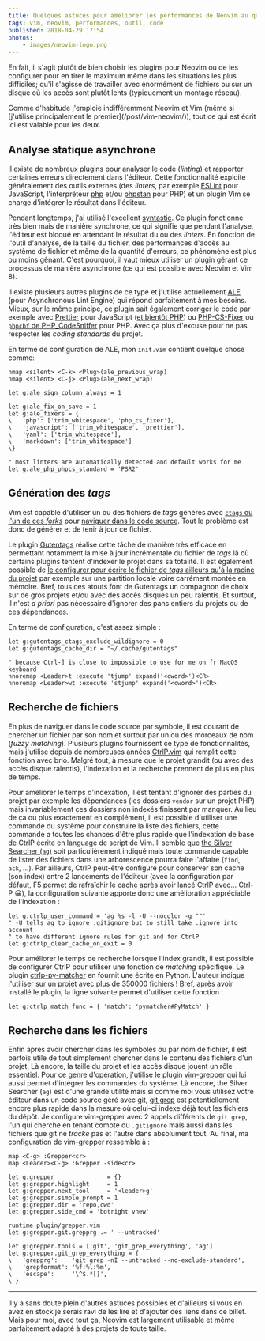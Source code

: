 ```yaml
---
title: Quelques astuces pour améliorer les performances de Neovim au quotidien
tags: vim, neovim, performances, outil, code
published: 2018-04-29 17:54
photos:
    - images/neovim-logo.png
---
```


En fait, il s'agit plutôt de bien choisir les plugins pour Neovim ou de les
configurer pour en tirer le maximum même dans les situations les plus
difficiles; qu'il s'agisse de travailler avec énormément de fichiers ou sur un
disque où les accès sont plutôt lents (typiquement un montage réseau).

<p class="note">
Comme d'habitude j'emploie indifféremment Neovim et Vim (même si [j'utilise
principalement le premier](/post/vim-neovim/)), tout ce qui est écrit
ici est valable pour les deux.
</p>

## Analyse statique asynchrone

Il existe de nombreux plugins pour analyser le code (*linting*) et rapporter
certaines erreurs directement dans l'éditeur. Cette fonctionnalité exploite
généralement des outils externes (des *linters*, par exemple
[ESLint](https://eslint.org/) pour JavaScript, l'interpréteur
[php](http://php.net/manual/fr/features.commandline.options.php) et/ou
[phpstan](https://phpstan.org/) pour PHP) et un plugin Vim se charge d'intégrer
le résultat dans l'éditeur.

Pendant longtemps, j'ai utilisé l'excellent
[syntastic](https://github.com/vim-syntastic/syntastic/). Ce plugin fonctionne
très bien mais de manière synchrone, ce qui signifie que pendant l'analyse,
l'éditeur est bloqué en attendant le résultat du ou des *linters*. En fonction
de l'outil d'analyse, de la taille du fichier, des performances d'accès au
système de fichier et même de la quantité d'erreurs, ce phénomène est plus ou
moins gênant. C'est pourquoi, il vaut mieux utiliser un plugin gérant ce
processus de manière asynchrone (ce qui est possible avec Neovim et Vim 8).

Il existe plusieurs autres plugins de ce type et j'utilise actuellement
[ALE](https://github.com/w0rp/ale) (pour Asynchronous Lint Engine) qui répond
parfaitement à mes besoins. Mieux, sur le même principe, ce plugin sait
également corriger le code par exemple avec [Prettier](https://prettier.io/)
pour JavaScript ([et bientôt
PHP](https://prettier.io/blog/2018/04/09/plugin-php-0.1.html)) ou
[PHP-CS-Fixer](https://github.com/FriendsOfPhp/PHP-CS-Fixer) ou [`phpcbf` de
PHP_CodeSniffer](https://github.com/squizlabs/PHP_CodeSniffer) pour PHP. Avec ça
plus d'excuse pour ne pas respecter les *coding standards* du projet.

En terme de configuration de ALE, mon `init.vim` contient quelque chose comme:

```vim
nmap <silent> <C-k> <Plug>(ale_previous_wrap)
nmap <silent> <C-j> <Plug>(ale_next_wrap)

let g:ale_sign_column_always = 1

let g:ale_fix_on_save = 1
let g:ale_fixers = {
\   'php': ['trim_whitespace', 'php_cs_fixer'],
\   'javascript': ['trim_whitespace', 'prettier'],
\   'yaml': ['trim_whitespace'],
\   'markdown': ['trim_whitespace']
\}

" most linters are automatically detected and default works for me
let g:ale_php_phpcs_standard = 'PSR2'
```

## Génération des *tags*

Vim est capable d'utiliser un ou des fichiers de *tags* générés avec [`ctags` ou
l'un de ces *forks*](https://en.wikipedia.org/wiki/Ctags) pour [naviguer dans le code
source](http://vim.wikia.com/wiki/Browsing_programs_with_tags). Tout le
problème est donc de générer et de tenir à jour ce fichier.

Le plugin [Gutentags](https://github.com/ludovicchabant/vim-gutentags) réalise
cette tâche de manière très efficace en permettant notamment la mise à jour
incrémentale du fichier de *tags* là où certains plugins tentent d'indexer le
projet dans sa totalité. Il est également possible de [le configurer pour écrire
le fichier de *tags* ailleurs qu'à la racine du
projet](https://github.com/ludovicchabant/vim-gutentags/blob/v1.0.0/doc/gutentags.txt#L411)
par exemple sur une partition locale voire carrément montée en mémoire. Bref,
tous ces atouts font de Gutentags un compagnon de choix sur de gros projets
et/ou avec des accès disques un peu ralentis. Et surtout, il n'est *a priori*
pas nécessaire d'ignorer des pans entiers du projets ou de ces dépendances.

En terme de configuration, c'est assez simple&nbsp;:

```vim
let g:gutentags_ctags_exclude_wildignore = 0
let g:gutentags_cache_dir = "~/.cache/gutentags"

" because Ctrl-] is close to impossible to use for me on fr MacOS keyboard
nnoremap <Leader>t :execute 'tjump' expand('<cword>')<CR>
nnoremap <Leader>wt :execute 'stjump' expand('<cword>')<CR>
```

## Recherche de fichiers

En plus de naviguer dans le code source par symbole, il est courant de chercher
un fichier par son nom et surtout par un ou des morceaux de nom (*fuzzy
matching*). Plusieurs plugins fournissent ce type de fonctionnalités, mais
j'utilise depuis de nombreuses années
[CtrlP.vim](http://ctrlpvim.github.io/ctrlp.vim/) qui remplit cette fonction
avec brio. Malgré tout, à mesure que le projet grandit (ou avec des accès disque
ralentis), l'indexation et la recherche prennent de plus en plus de temps.

Pour améliorer le temps d'indexation, il est tentant d'ignorer des parties du
projet par exemple les dépendances (les dossiers `vendor` sur un projet PHP)
mais invariablement ces dossiers non indexés finissent par manquer. Au lieu de
ça ou plus exactement en complément, il est possible d'utiliser une commande du
système pour construire la liste des fichiers, cette commande a toutes les
chances d'être plus rapide que l'indexation de base de CtrlP écrite en language
de script de Vim. Il semble que [the Silver Searcher
(`ag`)](https://geoff.greer.fm/ag/) soit particulièrement indiqué mais toute
commande capable de lister des fichiers dans une arborescence pourra faire
l'affaire (`find`, `ack`,&nbsp;...).  Par ailleurs, CtrlP peut-être configuré
pour conserver son cache (son index) entre 2 lancements de l'éditeur (avec la
configuration par défaut, F5 permet de rafraîchir le cache après avoir lancé
CtrlP avec... Ctrl-P 😀), la configuration
suivante apporte donc une amélioration appréciable de l'indexation&nbsp;:

```vim
let g:ctrlp_user_command = 'ag %s -l -U --nocolor -g ""'
" -U tells ag to ignore .gitignore but to still take .ignore into account
" to have different ignore rules for git and for CtrlP
let g:ctrlp_clear_cache_on_exit = 0
```

Pour améliorer le temps de recherche lorsque l'index grandit, il est possible de
configurer CtrlP pour utiliser une fonction de *matching* spécifique. Le plugin
[ctrlp-py-matcher](https://github.com/FelikZ/ctrlp-py-matcher) en fournit une
écrite en Python. L'auteur indique l'utiliser sur un projet avec plus de 350000
fichiers ! Bref, après avoir installé le plugin, la ligne suivante permet
d'utiliser cette fonction&nbsp;:

```vim
let g:ctrlp_match_func = { 'match': 'pymatcher#PyMatch' }
```

## Recherche dans les fichiers

Enfin après avoir chercher dans les symboles ou par nom de fichier, il est
parfois utile de tout simplement chercher dans le contenu des fichiers d'un
projet. Là encore, la taille du projet et les accès disque jouent un rôle
essentiel. Pour ce genre d'opération, j'utilise le plugin
[vim-grepper](https://github.com/mhinz/vim-grepper) qui lui aussi permet
d'intégrer les commandes du système. Là encore, the Silver Searcher (`ag`) est
d'une grande utilité mais si comme moi vous utilisez votre éditeur dans un code
source géré avec git, [git grep](https://git-scm.com/docs/git-grep) est
potentiellement encore plus rapide dans la mesure où celui-ci indexe déjà tout
les fichiers du dépôt. Je configure vim-grepper avec 2 appels différents de `git
grep`, l'un qui cherche en tenant compte du `.gitignore` mais aussi dans les
fichiers que git ne *tracke* pas et l'autre dans absolument tout. Au final, ma
configuration de vim-grepper ressemble à&nbsp;:

```vim
map <C-g> :Grepper<cr>
map <Leader><C-g> :Grepper -side<cr>

let g:grepper               = {}
let g:grepper.highlight     = 1
let g:grepper.next_tool     = '<leader>g'
let g:grepper.simple_prompt = 1
let g:grepper.dir = 'repo,cwd'
let g:grepper.side_cmd = 'botright vnew'

runtime plugin/grepper.vim
let g:grepper.git.grepprg .= ' --untracked'

let g:grepper.tools = ['git', 'git_grep_everything', 'ag']
let g:grepper.git_grep_everything = {
\   'grepprg':    'git grep -nI --untracked --no-exclude-standard',
\   'grepformat': '%f:%l:%m',
\   'escape':     '\^$.*[]',
\ }
```

---

Il y a sans doute plein d'autres astuces possibles et d'ailleurs si vous en avez
en stock je serais ravi de les lire et d'ajouter des liens dans ce billet. Mais
pour moi, avec tout ça, Neovim est largement utilisable et même parfaitement
adapté à des projets de toute taille.
